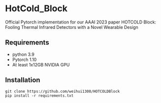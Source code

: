 # HotCold_Block
Official Pytorch implementation for our AAAI 2023 paper HOTCOLD Block: Fooling Thermal Infrared Detectors with a Novel Wearable Design

## Requirements
- python 3.9
- Pytorch 1.10
- At least 1x12GB NVIDIA GPU

## Installation
```
git clone https://github.com/weihui1308/HOTCOLDBlock
pip install -r requirements.txt
```